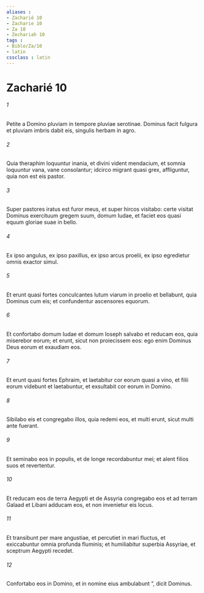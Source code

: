 ```yaml
---
aliases : 
- Zacharié 10
- Zacharie 10
- Za 10
- Zechariah 10
tags : 
- Bible/Za/10
- latin
cssclass : latin
---
```


# Zacharié 10

###### 1
Petite a Domino pluviam in tempore pluviae serotinae. Dominus facit fulgura et pluviam imbris dabit eis, singulis herbam in agro.
###### 2
Quia theraphim loquuntur inania, et divini vident mendacium, et somnia loquuntur vana, vane consolantur; idcirco migrant quasi grex, affliguntur, quia non est eis pastor. 
###### 3
Super pastores iratus est furor meus, et super hircos visitabo: certe visitat Dominus exercituum gregem suum, domum Iudae, et faciet eos quasi equum gloriae suae in bello.
###### 4
Ex ipso angulus, ex ipso paxillus, ex ipso arcus proelii, ex ipso egredietur omnis exactor simul.
###### 5
Et erunt quasi fortes conculcantes lutum viarum in proelio et bellabunt, quia Dominus cum eis; et confundentur ascensores equorum.
###### 6
Et confortabo domum Iudae et domum Ioseph salvabo et reducam eos, quia miserebor eorum; et erunt, sicut non proiecissem eos: ego enim Dominus Deus eorum et exaudiam eos.
###### 7
Et erunt quasi fortes Ephraim, et laetabitur cor eorum quasi a vino, et filii eorum videbunt et laetabuntur, et exsultabit cor eorum in Domino.
###### 8
Sibilabo eis et congregabo illos, quia redemi eos, et multi erunt, sicut multi ante fuerant.
###### 9
Et seminabo eos in populis, et de longe recordabuntur mei; et alent filios suos et revertentur.
###### 10
Et reducam eos de terra Aegypti et de Assyria congregabo eos et ad terram Galaad et Libani adducam eos, et non invenietur eis locus.
###### 11
Et transibunt per mare angustiae, et percutiet in mari fluctus, et exiccabuntur omnia profunda fluminis; et humiliabitur superbia Assyriae, et sceptrum Aegypti recedet.
###### 12
Confortabo eos in Domino, et in nomine eius ambulabunt ”, dicit Dominus.

